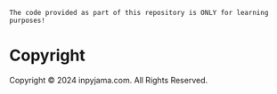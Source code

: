 ```
The code provided as part of this repository is ONLY for learning purposes!
```

# Copyright
Copyright © 2024 inpyjama.com. All Rights Reserved.
